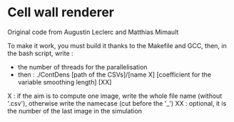 # Cell wall renderer
Original code from Augustin Leclerc and Matthias Mimault

To make it work, you must build it thanks to the Makefile and GCC, then, in the bash script, write :
- the number of threads for the parallelisation
- then : ./ContDens [path of the CSVs]/[name X] [coefficient for the variable smoothing length] [XX]

X : if the aim is to compute one image, write the whole file name (without '.csv'), otherwise write the namecase (cut before the '_')
XX : optional, it is the number of the last image in the simulation